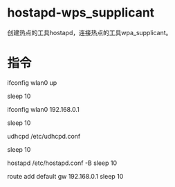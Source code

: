 # hostapd-wps_supplicant
创建热点的工具hostapd，连接热点的工具wpa_supplicant。
# 指令
ifconfig wlan0 up

sleep 10

ifconfig wlan0 192.168.0.1

sleep 10

udhcpd /etc/udhcpd.conf

sleep 10

hostapd /etc/hostapd.conf -B
sleep 10

route add default gw 192.168.0.1
sleep 10
